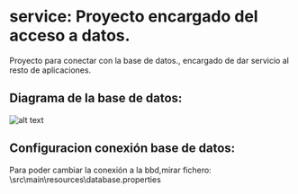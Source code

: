 # service: Proyecto encargado del acceso a datos.

Proyecto para conectar con la base de datos., encargado de dar servicio al resto de aplicaciones.

## Diagrama de la base de datos:
![alt text](https://github.com/ipartek/java_2018_0508/blob/andreaPerez/youtube_2018_0508/service/src/imagen/diagramaYoutube.png)


## Configuracion conexión base de datos:

Para poder cambiar la conexión a la bbd,mirar fichero:
\src\main\resources\database.properties